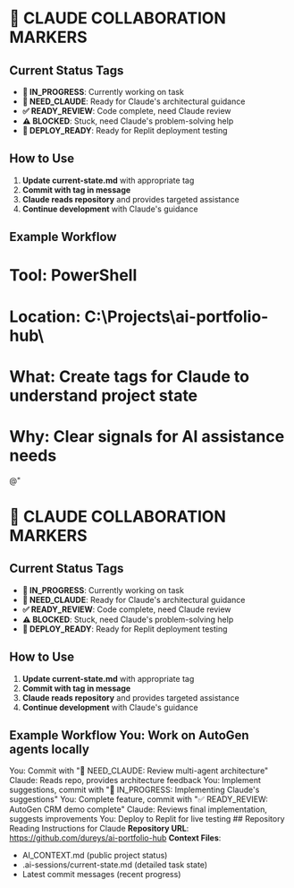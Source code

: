﻿# 🤖 CLAUDE COLLABORATION MARKERS

## Current Status Tags
- **🔄 IN_PROGRESS**: Currently working on task
- **🤖 NEED_CLAUDE**: Ready for Claude's architectural guidance  
- **✅ READY_REVIEW**: Code complete, need Claude review
- **⚠️ BLOCKED**: Stuck, need Claude's problem-solving help
- **🚀 DEPLOY_READY**: Ready for Replit deployment testing

## How to Use
1. **Update current-state.md** with appropriate tag
2. **Commit with tag in message**
3. **Claude reads repository** and provides targeted assistance
4. **Continue development** with Claude's guidance

## Example Workflow
# Tool: PowerShell
# Location: C:\Projects\ai-portfolio-hub\
# What: Create tags for Claude to understand project state
# Why: Clear signals for AI assistance needs

@"
# 🤖 CLAUDE COLLABORATION MARKERS

## Current Status Tags
- **🔄 IN_PROGRESS**: Currently working on task
- **🤖 NEED_CLAUDE**: Ready for Claude's architectural guidance  
- **✅ READY_REVIEW**: Code complete, need Claude review
- **⚠️ BLOCKED**: Stuck, need Claude's problem-solving help
- **🚀 DEPLOY_READY**: Ready for Replit deployment testing

## How to Use
1. **Update current-state.md** with appropriate tag
2. **Commit with tag in message**
3. **Claude reads repository** and provides targeted assistance
4. **Continue development** with Claude's guidance

## Example Workflow  You: Work on AutoGen agents locally
You: Commit with "🤖 NEED_CLAUDE: Review multi-agent architecture"
Claude: Reads repo, provides architecture feedback
You: Implement suggestions, commit with "🔄 IN_PROGRESS: Implementing Claude's suggestions"
You: Complete feature, commit with "✅ READY_REVIEW: AutoGen CRM demo complete"
Claude: Reviews final implementation, suggests improvements
You: Deploy to Replit for live testing ## Repository Reading Instructions for Claude
**Repository URL**: https://github.com/dureys/ai-portfolio-hub
**Context Files**: 
- AI_CONTEXT.md (public project status)
- .ai-sessions/current-state.md (detailed task state)
- Latest commit messages (recent progress)
